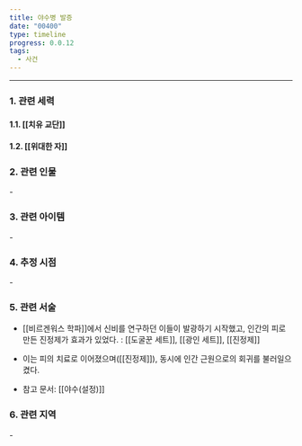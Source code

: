```yaml
---
title: 야수병 발증
date: "00400"
type: timeline
progress: 0.0.12
tags:
  - 사건
---
```

---
### 1. 관련 세력 
#### 1.1. [[치유 교단]]
#### 1.2. [[위대한 자]]

### 2. 관련 인물
\-
### 3. 관련 아이템
\-
### 4. 추정 시점
\-

### 5. 관련 서술
- [[비르겐워스 학파]]에서 신비를 연구하던 이들이 발광하기 시작했고, 인간의 피로 만든 진정제가 효과가 있었다. : [[도굴꾼 세트]], [[광인 세트]], [[진정제]] 
- 이는 피의 치료로 이어졌으며([[진정제]]), 동시에 인간 근원으로의 회귀를 불러일으켰다.

 - 참고 문서: [[야수(설정)]] 
### 6. 관련 지역
\-
